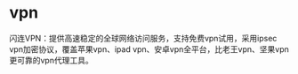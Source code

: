 # vpn
闪连VPN：提供高速稳定的全球网络访问服务，支持免费vpn试用，采用ipsec vpn加密协议，覆盖苹果vpn、ipad vpn、安卓vpn全平台，比老王vpn、坚果vpn更可靠的vpn代理工具。
